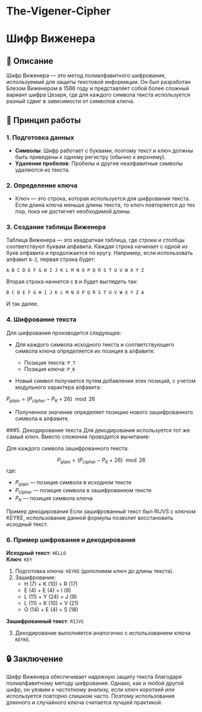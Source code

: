 # The-Vigener-Cipher

# Шифр Виженера

## 📜 Описание

Шифр Виженера — это метод полиалфавитного шифрования, используемый для защиты текстовой информации. Он был разработан Блезом Виженером в 1586 году и представляет собой более сложный вариант шифра Цезаря, где для каждого символа текста используется разный сдвиг в зависимости от символов ключа.

## 🔑 Принцип работы

### 1. Подготовка данных

- **Символы**: Шифр работает с буквами, поэтому текст и ключ должны быть приведены к одному регистру (обычно к верхнему).
- **Удаление пробелов**: Пробелы и другие неалфавитные символы удаляются из текста.

### 2. Определение ключа

- Ключ — это строка, которая используется для шифрования текста. Если длина ключа меньше длины текста, то ключ повторяется до тех пор, пока не достигнет необходимой длины.

### 3. Создание таблицы Виженера

Таблица Виженера — это квадратная таблица, где строки и столбцы соответствуют буквам алфавита. Каждая строка начинает с одной из букв алфавита и продолжается по кругу. Например, если использовать алфавит `A-Z`, первая строка будет: 
```
A B C D E F G H I J K L M N O P Q R S T U V W X Y Z
```
Вторая строка начнется с `B` и будет выглядеть так:
```
B C D E F G H I J K L M N O P Q R S T U V W X Y Z A
```
И так далее. 

### 4. Шифрование текста

Для шифрования производится следующее:

- Для каждого символа исходного текста и соответствующего символа ключа определяется их позиция в алфавите:
  - Позиция текста: `P_T`
  - Позиция ключа: `P_K`
  
- Новый символ получается путем добавления этих позиций, с учетом модульного характера алфавита:
  
$P_{plain} = (P_{cipher} - P_K + 26) \mod 26$

- Полученное значение определяет позицию нового зашифрованного символа в алфавите.

###5. Декодирование текста
Для декодирования используется тот же самый ключ. Вместо сложения проводится вычитание:

Для каждого символа зашифрованного текста:

$$P_{\text{plain}} = (P_{\text{cipher}} - P_K + 26) \mod 26$$
где:

- $P_{\text{plain}}$ — позиция символа в исходном тексте<br>
- $P_{\text{cipher}}$ — позиция символа в зашифрованном тексте<br>
- $P_K$ — позиция символа ключа

Пример декодирования
Если зашифрованный текст был RIJVS с ключом KEYKE, использование данной формулы позволит восстановить исходный текст.

### 6. Пример шифрования и декодирования

**Исходный текст**: `HELLO`  
**Ключ**: `KEY`  

1. Подготовка ключа: `KEYKE` (дополняем ключ до длины текста).
2. Зашифрование:
   - H (7) + K (10) = R (17)
   - E (4) + E (4) = I (8)
   - L (11) + Y (24) = J (9)
   - L (11) + K (10) = V (21)
   - O (14) + E (4) = S (18)

**Зашифрованный текст**: `RIJVS`

3. Декодирование выполняется аналогично с использованием ключа `KEYKE`.

## 🔒 Заключение

Шифр Виженера обеспечивает надежную защиту текста благодаря полиалфавитному методу шифрования. Однако, как и любой другой шифр, он уязвим к частотному анализу, если ключ короткий или используется повторно слишком часто. Поэтому использование длинного и случайного ключа считается лучшей практикой.
